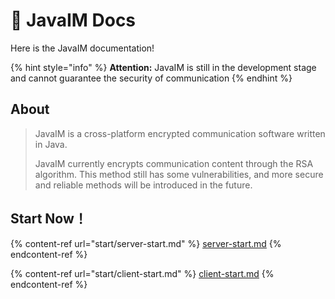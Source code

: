 # 👋 JavaIM Docs

Here is the JavaIM documentation!

{% hint style="info" %}
**Attention:** JavaIM is still in the development stage and cannot guarantee the security of communication
{% endhint %}

## About

> JavaIM is a cross-platform encrypted communication software written in Java.
>
> JavaIM currently encrypts communication content through the RSA algorithm. This method still has some vulnerabilities, and more secure and reliable methods will be introduced in the future.

## Start Now！

{% content-ref url="start/server-start.md" %}
[server-start.md](start/server-start.md)
{% endcontent-ref %}

{% content-ref url="start/client-start.md" %}
[client-start.md](start/client-start.md)
{% endcontent-ref %}
